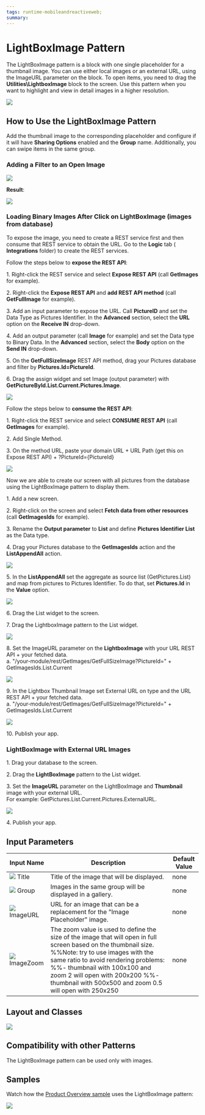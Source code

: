 ```yaml
---
tags: runtime-mobileandreactiveweb;  
summary: 
---
```


# LightBoxImage Pattern

The LightBoxImage pattern is a block with one single placeholder for a thumbnail image. You can use either local images or an external URL, using the ImageURL parameter on the block. To open items, you need to drag the **Utilities\LightboxImage** block to the screen. Use this pattern when you want to highlight and view in detail images in a higher resolution.

![](images/2017_10_31_15_46_43_LighBoxImage_documentation_Google_Docs.png)

## How to Use the LightBoxImage Pattern

Add the thumbnail image to the corresponding placeholder and configure if it will have **Sharing Options** enabled and the **Group** name. Additionally, you can swipe items in the same group.

### Adding a Filter to an Open Image

![](images/light_box_add_filter.png)

**Result**:

![](images/Lightbox_filter.gif)

### Loading Binary Images After Click on LightBoxImage (images from database)

To expose the image, you need to create a REST service first and then consume that REST service to obtain the URL. Go to the **Logic** tab ( **Integrations** folder) to create the REST services.

Follow the steps below to **expose the REST API**:

1\. Right-click the REST service and select **Expose REST API** (call **GetImages** for example).

2\. Right-click the **Expose REST API** and **add REST API method** (call **GetFullImage** for example).

3\. Add an input parameter to expose the URL. Call **PictureID** and set the Data Type as Pictures Identifier. In the **Advanced** section, select the **URL** option on the **Receive IN** drop-down.

4\. Add an output parameter (call **Image** for example) and set the Data type to Binary Data. In the **Advanced** section, select the **Body** option on the **Send IN** drop-down.

5\. On the **GetFullSizeImage** REST API method, drag your Pictures database and filter by **Pictures.Id=PictureId**.

6\. Drag the assign widget and set Image (output parameter) with **GetPictureById.List.Current.Pictures.Image**.

![](images/2017_10_31_15_48_17_LighBoxImage_documentation_Google_Docs.png)

Follow the steps below to **consume the REST API**:

1\. Right-click the REST service and select **CONSUME REST API** (call **GetImages** for example).

2\. Add Single Method.

3\. On the method URL, paste your domain URL + URL Path (get this on Expose REST API) + ?PictureId={PictureId}

![](images/2017_10_31_15_48_32_LighBoxImage_documentation_Google_Docs.png)

Now we are able to create our screen with all pictures from the database using the LightBoxImage pattern to display them.

1\. Add a new screen.

2\. Right-click on the screen and select **Fetch data from other resources** (call **GetImagesIds** for example).

3\. Rename the **Output parameter** to **List** and define **Pictures Identifier List** as the Data type.

4\. Drag your Pictures database to the **GetImagesIds** action and the **ListAppendAll** action.

![](images/2017_10_31_15_48_55_LighBoxImage_documentation_Google_Docs.png)

5\. In the **ListAppendAll** set the aggregate as source list (GetPictures.List) and map from pictures to Pictures Identifier. To do that, set **Pictures.Id** in the **Value** option.

![](images/2017_10_31_15_50_07_LighBoxImage_documentation_Google_Docs.png)

6\. Drag the List widget to the screen.

7\. Drag the LightboxImage pattern to the List widget.

![](images/2017_10_31_15_50_22_LighBoxImage_documentation_Google_Docs.png)

8\. Set the ImageURL parameter on the **LightboxImage** with your URL REST API + your fetched data.  
a. "/your-module/rest/GetImages/GetFullSizeImage?PictureId=" + GetImagesIds.List.Current

![](images/2017_10_31_15_50_52_LighBoxImage_documentation_Google_Docs.png)

9\. In the Lightbox Thumbnail Image set External URL on type and the URL REST API + your fetched data.  
a. "/your-module/rest/GetImages/GetFullSizeImage?PictureId=" + GetImagesIds.List.Current

![](images/2017_10_31_15_51_12_LighBoxImage_documentation_Google_Docs.png)

10\. Publish your app.

### LightBoxImage with External URL Images

1\. Drag your database to the screen.

2\. Drag the **LightBoxImage** pattern to the List widget.

3\. Set the **ImageURL** parameter on the LightBoxImage and **Thumbnail** image with your external URL.  
For example: GetPictures.List.Current.Pictures.ExternalURL.

![](images/2017_10_31_15_51_44_LighBoxImage_documentation_Google_Docs.png)

4\. Publish your app.  

## Input Parameters

**Input Name** |  **Description** |  **Default Value**  
---|---|---  
![](images/input.png) Title  |  Title of the image that will be displayed.  |  none  
![](images/input.png) Group  |  Images in the same group will be displayed in a gallery.  |  none  
![](images/input.png) ImageURL  |  URL for an image that can be a replacement for the "Image Placeholder" image.  |  none  
![](images/input.png) ImageZoom  |  The zoom value is used to define the size of the image that will open in full screen based on the thumbnail size. %%Note: try to use images with the same ratio to avoid rendering problems:  %%- thumbnail with 100x100 and zoom 2 will open with 200x200  %%- thumbnail with 500x500 and zoom 0.5 will open with 250x250  |  none  
  
## Layout and Classes

![](images/2017_10_31_15_47_39_LighBoxImage_documentation_Google_Docs.png)

## Compatibility with other Patterns

The LightBoxImage pattern can be used only with images.

## Samples

Watch how the [Product Overview sample](https://silkui.outsystems.com/Samples_Mobile.aspx#Mobile_Details-Samples_ProductOverview "https://silkui.outsystems.com/Samples_Mobile.aspx#Mobile_Details-Samples_ProductOverview") uses the LightBoxImage pattern:

![](images/Sample_LightBoxImage.gif)
